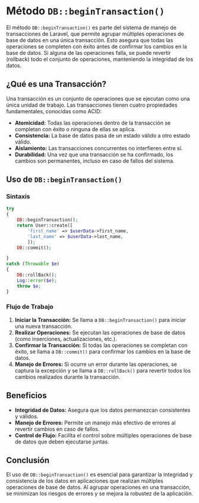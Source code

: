 # Método `DB::beginTransaction()`

El método `DB::beginTransaction()` es parte del sistema de manejo de transacciones de Laravel, que permite agrupar múltiples operaciones de base de datos en una única transacción. Esto asegura que todas las operaciones se completen con éxito antes de confirmar los cambios en la base de datos. Si alguna de las operaciones falla, se puede revertir (rollback) todo el conjunto de operaciones, manteniendo la integridad de los datos.

## ¿Qué es una Transacción?

Una transacción es un conjunto de operaciones que se ejecutan como una única unidad de trabajo. Las transacciones tienen cuatro propiedades fundamentales, conocidas como ACID:

- **Atomicidad:** Todas las operaciones dentro de la transacción se completan con éxito o ninguna de ellas se aplica.
- **Consistencia:** La base de datos pasa de un estado válido a otro estado válido.
- **Aislamiento:** Las transacciones concurrentes no interfieren entre sí.
- **Durabilidad:** Una vez que una transacción se ha confirmado, los cambios son permanentes, incluso en caso de fallos del sistema.

## Uso de `DB::beginTransaction()`

### Sintaxis

```php
try 
{
    DB::beginTransaction();
    return User::create([
        'first_name' => $userData->first_name,
        'last_name' => $userData->last_name,
        ]);
    DB::commit();

} 
catch (Throwable $e) 
{
    DB::rollBack();
    Log::error($e);
    throw $e;
}
```

### Flujo de Trabajo

1. **Iniciar la Transacción:** Se llama a `DB::beginTransaction()` para iniciar una nueva transacción.
2. **Realizar Operaciones:** Se ejecutan las operaciones de base de datos (como inserciones, actualizaciones, etc.).
3. **Confirmar la Transacción:** Si todas las operaciones se completan con éxito, se llama a `DB::commit()` para confirmar los cambios en la base de datos.
4. **Manejo de Errores:** Si ocurre un error durante las operaciones, se captura la excepción y se llama a `DB::rollBack()` para revertir todos los cambios realizados durante la transacción.

## Beneficios

- **Integridad de Datos:** Asegura que los datos permanezcan consistentes y válidos.
- **Manejo de Errores:** Permite un manejo más efectivo de errores al revertir cambios en caso de fallos.
- **Control de Flujo:** Facilita el control sobre múltiples operaciones de base de datos que deben ejecutarse juntas.

## Conclusión

El uso de `DB::beginTransaction()` es esencial para garantizar la integridad y consistencia de los datos en aplicaciones que realizan múltiples operaciones de base de datos. Al agrupar operaciones en una transacción, se minimizan los riesgos de errores y se mejora la robustez de la aplicación.